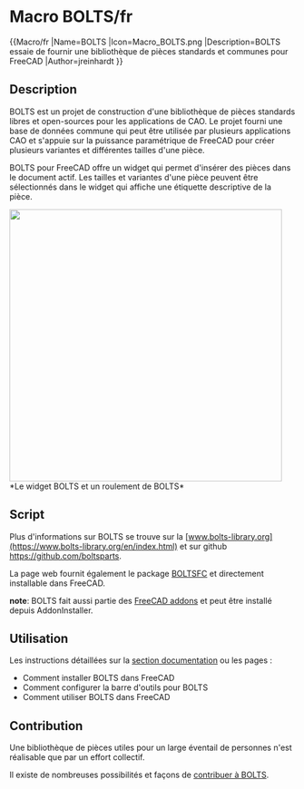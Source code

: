 # Macro BOLTS/fr

 {{Macro/fr
|Name=BOLTS
|Icon=Macro_BOLTS.png
|Description=BOLTS essaie de fournir une bibliothèque de pièces standards et communes pour FreeCAD
|Author=jreinhardt
}}

## Description

BOLTS est un projet de construction d\'une bibliothèque de pièces standards libres et open-sources pour les applications de CAO. Le projet fourni une base de données commune qui peut être utilisée par plusieurs applications CAO et s\'appuie sur la puissance paramétrique de FreeCAD pour créer plusieurs variantes et différentes tailles d\'une pièce.

BOLTS pour FreeCAD offre un widget qui permet d\'insérer des pièces dans le document actif. Les tailles et variantes d\'une pièce peuvent être sélectionnés dans le widget qui affiche une étiquette descriptive de la pièce.

<img alt="" src=images/freecad-bearing.png  style="width:480px;"> 
*Le widget BOLTS et un roulement de BOLTS*

## Script

Plus d\'informations sur BOLTS se trouve sur la [www.bolts-library.org](https://www.bolts-library.org/en/index.html) et sur github [<https://github.com/boltsparts>](https://github.com/boltsparts).

La page web fournit également le package [BOLTSFC](https://github.com/boltsparts/BOLTSFC) et directement installable dans FreeCAD.

**note**: BOLTS fait aussi partie des [FreeCAD addons](https://github.com/FreeCAD/FreeCAD-addons) et peut être installé depuis AddonInstaller.

## Utilisation

Les instructions détaillées sur la [section documentation](https://github.com/boltsparts/BOLTSFC/blob/master/README.md) ou les pages :

-   Comment installer BOLTS dans FreeCAD
-   Comment configurer la barre d\'outils pour BOLTS
-   Comment utiliser BOLTS dans FreeCAD

## Contribution

Une bibliothèque de pièces utiles pour un large éventail de personnes n\'est réalisable que par un effort collectif.

Il existe de nombreuses possibilités et façons de [contribuer à BOLTS](https://boltsparts.github.io/en/contribute.html).
